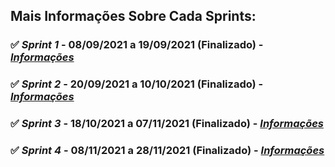 ## Mais Informações Sobre Cada Sprints:

### ✅ *Sprint 1* - 08/09/2021 a 19/09/2021 (Finalizado) - [*Informações*](https://github.com/apibanco/Vigilant/tree/main/Sprints/1ª%20Sprint)
 
### ✅ *Sprint 2* - 20/09/2021 a 10/10/2021 (Finalizado) - [*Informações*](https://github.com/apibanco/Vigilant/tree/main/Sprints/2ª%20Sprint)

### ✅ *Sprint 3* - 18/10/2021 a 07/11/2021 (Finalizado) - [*Informações*](https://github.com/apibanco/Vigilant/tree/main/Sprints/3ª%20Sprint)

### ✅ *Sprint 4* - 08/11/2021 a 28/11/2021 (Finalizado) - [*Informações*](https://github.com/apibanco/Vigilant/tree/main/Sprints/4ª%20Sprint)
